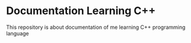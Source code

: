 # Documentation Learning C++

This repository is about documentation of me learning C++ programming language
